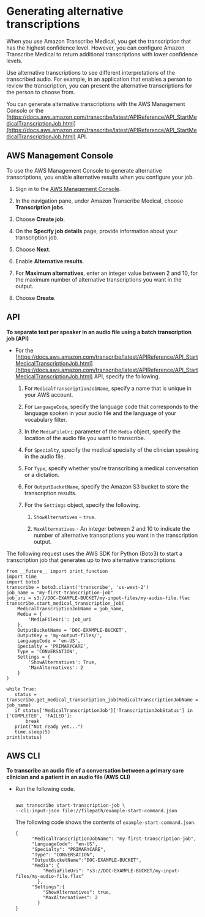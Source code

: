 # Generating alternative transcriptions<a name="alternative-med-transcriptions"></a>

When you use Amazon Transcribe Medical, you get the transcription that has the highest confidence level\. However, you can configure Amazon Transcribe Medical to return additional transcriptions with lower confidence levels\.

Use alternative transcriptions to see different interpretations of the transcribed audio\. For example, in an application that enables a person to review the transcription, you can present the alternative transcriptions for the person to choose from\.

You can generate alternative transcriptions with the AWS Management Console or the [https://docs.aws.amazon.com/transcribe/latest/APIReference/API_StartMedicalTranscriptionJob.html](https://docs.aws.amazon.com/transcribe/latest/APIReference/API_StartMedicalTranscriptionJob.html) API\.

## AWS Management Console<a name="alternative-med-transcriptions-console"></a>

To use the AWS Management Console to generate alternative transcriptions, you enable alternative results when you configure your job\.

1. Sign in to the [AWS Management Console](https://console.aws.amazon.com/transcribe/)\.

1. In the navigation pane, under Amazon Transcribe Medical, choose **Transcription jobs**\.

1. Choose **Create job**\.

1. On the **Specify job details** page, provide information about your transcription job\.

1. Choose **Next**\.

1. Enable **Alternative results**\.

1. For **Maximum alternatives**, enter an integer value between 2 and 10, for the maximum number of alternative transcriptions you want in the output\.

1. Choose **Create**\.

## API<a name="alternative-med-transcriptions-api"></a>

**To separate text per speaker in an audio file using a batch transcription job \(API\)**
+ For the [https://docs.aws.amazon.com/transcribe/latest/APIReference/API_StartMedicalTranscriptionJob.html](https://docs.aws.amazon.com/transcribe/latest/APIReference/API_StartMedicalTranscriptionJob.html) API, specify the following\.

  1. For `MedicalTranscriptionJobName`, specify a name that is unique in your AWS account\.

  1. For `LanguageCode`, specify the language code that corresponds to the language spoken in your audio file and the language of your vocabulary filter\.

  1. In the `MediaFileUri` parameter of the `Media` object, specify the location of the audio file you want to transcribe\.

  1. For `Specialty`, specify the medical specialty of the clinician speaking in the audio file\.

  1. For `Type`, specify whether you're transcribing a medical conversation or a dictation\.

  1. For `OutputBucketName`, specify the Amazon S3 bucket to store the transcription results\.

  1. For the `Settings` object, specify the following\.

     1. `ShowAlternatives` – `true`\.

     1. `MaxAlternatives` \- An integer between 2 and 10 to indicate the number of alternative transcriptions you want in the transcription output\.

The following request uses the AWS SDK for Python \(Boto3\) to start a transcription job that generates up to two alternative transcriptions\.

```
from __future__ import print_function
import time
import boto3
transcribe = boto3.client('transcribe', 'us-west-2')
job_name = "my-first-transcription-job"
job_uri = s3://DOC-EXAMPLE-BUCKET/my-input-files/my-audio-file.flac
transcribe.start_medical_transcription_job(
    MedicalTranscriptionJobName = job_name,
    Media = {
        'MediaFileUri': job_uri
    },
    OutputBucketName = 'DOC-EXAMPLE-BUCKET',
    OutputKey = 'my-output-files/', 
    LanguageCode = 'en-US',
    Specialty = 'PRIMARYCARE',
    Type = 'CONVERSATION', 
    Settings = {
        'ShowAlternatives': True,
        'MaxAlternatives': 2
    }
)

while True:
   status = transcribe.get_medical_transcription_job(MedicalTranscriptionJobName = job_name)
   if status['MedicalTranscriptionJob']['TranscriptionJobStatus'] in ['COMPLETED', 'FAILED']:
       break
   print("Not ready yet...")
   time.sleep(5)
print(status)
```

## AWS CLI<a name="alternative-med-transcriptions-cli"></a>

**To transcribe an audio file of a conversation between a primary care clinician and a patient in an audio file \(AWS CLI\)**
+ Run the following code\.

  ```
                      
  aws transcribe start-transcription-job \
  --cli-input-json file://filepath/example-start-command.json
  ```

  The following code shows the contents of `example-start-command.json`\.

  ```
  {
        "MedicalTranscriptionJobName": "my-first-transcription-job",
        "LanguageCode": "en-US",
        "Specialty": "PRIMARYCARE",
        "Type": "CONVERSATION",
        "OutputBucketName":"DOC-EXAMPLE-BUCKET",
        "Media": {
            "MediaFileUri": "s3://DOC-EXAMPLE-BUCKET/my-input-files/my-audio-file.flac"
          },
        "Settings":{
            "ShowAlternatives": true,
            "MaxAlternatives": 2
          }
  }
  ```